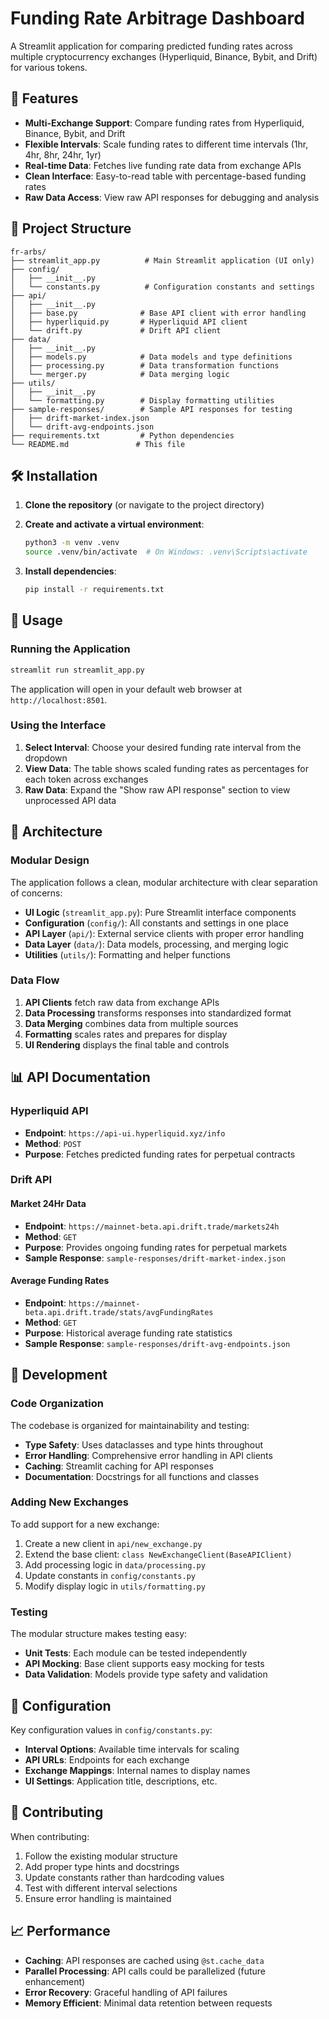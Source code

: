 # Funding Rate Arbitrage Dashboard

A Streamlit application for comparing predicted funding rates across multiple cryptocurrency exchanges (Hyperliquid, Binance, Bybit, and Drift) for various tokens.

## 🚀 Features

- **Multi-Exchange Support**: Compare funding rates from Hyperliquid, Binance, Bybit, and Drift
- **Flexible Intervals**: Scale funding rates to different time intervals (1hr, 4hr, 8hr, 24hr, 1yr)
- **Real-time Data**: Fetches live funding rate data from exchange APIs
- **Clean Interface**: Easy-to-read table with percentage-based funding rates
- **Raw Data Access**: View raw API responses for debugging and analysis

## 📁 Project Structure

```
fr-arbs/
├── streamlit_app.py          # Main Streamlit application (UI only)
├── config/
│   ├── __init__.py
│   └── constants.py          # Configuration constants and settings
├── api/
│   ├── __init__.py
│   ├── base.py              # Base API client with error handling
│   ├── hyperliquid.py       # Hyperliquid API client
│   └── drift.py             # Drift API client
├── data/
│   ├── __init__.py
│   ├── models.py            # Data models and type definitions
│   ├── processing.py        # Data transformation functions
│   └── merger.py            # Data merging logic
├── utils/
│   ├── __init__.py
│   └── formatting.py        # Display formatting utilities
├── sample-responses/        # Sample API responses for testing
│   ├── drift-market-index.json
│   └── drift-avg-endpoints.json
├── requirements.txt         # Python dependencies
└── README.md               # This file
```

## 🛠️ Installation

1. **Clone the repository** (or navigate to the project directory)

2. **Create and activate a virtual environment**:

   ```bash
   python3 -m venv .venv
   source .venv/bin/activate  # On Windows: .venv\Scripts\activate
   ```

3. **Install dependencies**:
   ```bash
   pip install -r requirements.txt
   ```

## 🎯 Usage

### Running the Application

```bash
streamlit run streamlit_app.py
```

The application will open in your default web browser at `http://localhost:8501`.

### Using the Interface

1. **Select Interval**: Choose your desired funding rate interval from the dropdown
2. **View Data**: The table shows scaled funding rates as percentages for each token across exchanges
3. **Raw Data**: Expand the "Show raw API response" section to view unprocessed API data

## 🔧 Architecture

### Modular Design

The application follows a clean, modular architecture with clear separation of concerns:

- **UI Logic** (`streamlit_app.py`): Pure Streamlit interface components
- **Configuration** (`config/`): All constants and settings in one place
- **API Layer** (`api/`): External service clients with proper error handling
- **Data Layer** (`data/`): Data models, processing, and merging logic
- **Utilities** (`utils/`): Formatting and helper functions

### Data Flow

1. **API Clients** fetch raw data from exchange APIs
2. **Data Processing** transforms responses into standardized format
3. **Data Merging** combines data from multiple sources
4. **Formatting** scales rates and prepares for display
5. **UI Rendering** displays the final table and controls

## 📊 API Documentation

### Hyperliquid API

- **Endpoint**: `https://api-ui.hyperliquid.xyz/info`
- **Method**: `POST`
- **Purpose**: Fetches predicted funding rates for perpetual contracts

### Drift API

#### Market 24Hr Data

- **Endpoint**: `https://mainnet-beta.api.drift.trade/markets24h`
- **Method**: `GET`
- **Purpose**: Provides ongoing funding rates for perpetual markets
- **Sample Response**: `sample-responses/drift-market-index.json`

#### Average Funding Rates

- **Endpoint**: `https://mainnet-beta.api.drift.trade/stats/avgFundingRates`
- **Method**: `GET`
- **Purpose**: Historical average funding rate statistics
- **Sample Response**: `sample-responses/drift-avg-endpoints.json`

## 🧪 Development

### Code Organization

The codebase is organized for maintainability and testing:

- **Type Safety**: Uses dataclasses and type hints throughout
- **Error Handling**: Comprehensive error handling in API clients
- **Caching**: Streamlit caching for API responses
- **Documentation**: Docstrings for all functions and classes

### Adding New Exchanges

To add support for a new exchange:

1. Create a new client in `api/new_exchange.py`
2. Extend the base client: `class NewExchangeClient(BaseAPIClient)`
3. Add processing logic in `data/processing.py`
4. Update constants in `config/constants.py`
5. Modify display logic in `utils/formatting.py`

### Testing

The modular structure makes testing easy:

- **Unit Tests**: Each module can be tested independently
- **API Mocking**: Base client supports easy mocking for tests
- **Data Validation**: Models provide type safety and validation

## 📝 Configuration

Key configuration values in `config/constants.py`:

- **Interval Options**: Available time intervals for scaling
- **API URLs**: Endpoints for each exchange
- **Exchange Mappings**: Internal names to display names
- **UI Settings**: Application title, descriptions, etc.

## 🤝 Contributing

When contributing:

1. Follow the existing modular structure
2. Add proper type hints and docstrings
3. Update constants rather than hardcoding values
4. Test with different interval selections
5. Ensure error handling is maintained

## 📈 Performance

- **Caching**: API responses are cached using `@st.cache_data`
- **Parallel Processing**: API calls could be parallelized (future enhancement)
- **Error Recovery**: Graceful handling of API failures
- **Memory Efficient**: Minimal data retention between requests
